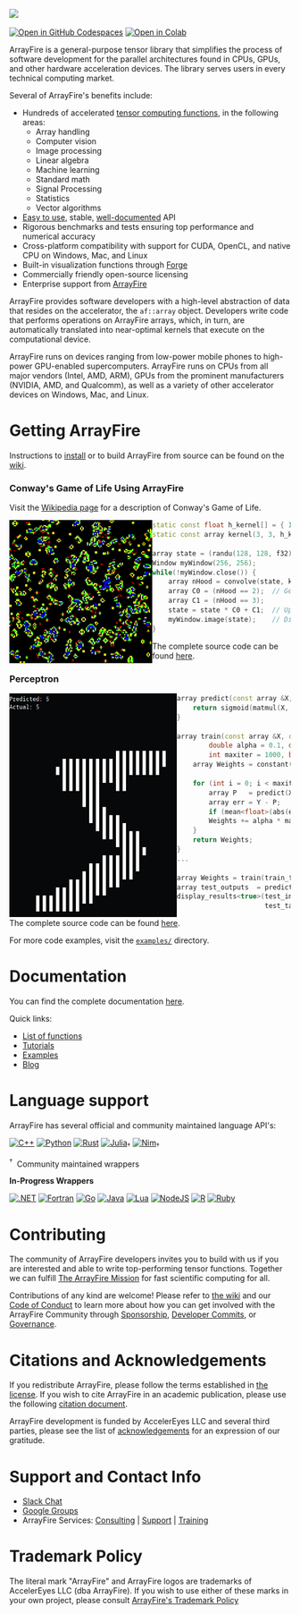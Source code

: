 
<p align="left"><a href="http://arrayfire.com/"><img src="http://arrayfire.com/logos/arrayfire_logo_whitebkgnd.png" width="800"></a></p>

[![Open in GitHub Codespaces](https://repo.arrayfire.com/pub/open-arrayfire-in-codespace.svg)](https://codespaces.new/arrayfire/arrayfire
) [![Open in Colab](https://repo.arrayfire.com/pub/open-arrayfire-in-colab.svg)](https://colab.research.google.com/drive/1bOQY_XRn7JWWGRU6tDb5p2KMSRsYrzUE?usp=sharing)

ArrayFire is a general-purpose tensor library that simplifies the process of
software development for the parallel architectures found in CPUs, GPUs, and
other hardware acceleration devices. The library serves users in every technical
computing market.

Several of ArrayFire's benefits include:

* Hundreds of accelerated [tensor computing functions](https://arrayfire.org/docs/group__arrayfire__func.htm), in the following areas:
    * Array handling
    * Computer vision
    * Image processing
    * Linear algebra
    * Machine learning
    * Standard math
    * Signal Processing
    * Statistics
    * Vector algorithms
* [Easy to use](http://arrayfire.org/docs/gettingstarted.htm), stable,
  [well-documented](http://arrayfire.org/docs) API
* Rigorous benchmarks and tests ensuring top performance and numerical accuracy
* Cross-platform compatibility with support for CUDA, OpenCL, and native CPU on Windows, Mac, and Linux
* Built-in visualization functions through [Forge](https://github.com/arrayfire/forge)
* Commercially friendly open-source licensing
* Enterprise support from [ArrayFire](http://arrayfire.com)

ArrayFire provides software developers with a high-level abstraction of data
that resides on the accelerator, the `af::array` object. Developers write code
that performs operations on ArrayFire arrays, which, in turn, are automatically
translated into near-optimal kernels that execute on the computational device.

ArrayFire runs on devices ranging from low-power mobile phones to high-power
GPU-enabled supercomputers. ArrayFire runs on CPUs from all major vendors
(Intel, AMD, ARM), GPUs from the prominent manufacturers (NVIDIA, AMD, and
Qualcomm), as well as a variety of other accelerator devices on Windows, Mac,
and Linux.

# Getting ArrayFire

Instructions to [install][32] or to build ArrayFire from source can be found on the [wiki][1].

### Conway's Game of Life Using ArrayFire

Visit the [Wikipedia page][2] for a description of Conway's Game of Life.

<img align="left" src="https://github.com/arrayfire/assets/blob/master/gifs/conway.gif" alt="Conway's Game of Life" height="256" width="256">

```cpp
static const float h_kernel[] = { 1, 1, 1, 1, 0, 1, 1, 1, 1 };
static const array kernel(3, 3, h_kernel, afHost);

array state = (randu(128, 128, f32) > 0.5).as(f32); // Init state
Window myWindow(256, 256);
while(!myWindow.close()) {
    array nHood = convolve(state, kernel); // Obtain neighbors
    array C0 = (nHood == 2);  // Generate conditions for life
    array C1 = (nHood == 3);
    state = state * C0 + C1;  // Update state
    myWindow.image(state);    // Display
}
```
The complete source code can be found [here][3].

### Perceptron

<img align="left" src="https://github.com/arrayfire/assets/blob/imgs_readme_improv/gifs/perceptron.gif" alt="Perceptron" height="400" width="300">

```cpp
array predict(const array &X, const array &W) {
    return sigmoid(matmul(X, W));
}

array train(const array &X, const array &Y,
        double alpha = 0.1, double maxerr = 0.05,
        int maxiter = 1000, bool verbose = false) {
    array Weights = constant(0, X.dims(1), Y.dims(1));

    for (int i = 0; i < maxiter; i++) {
        array P   = predict(X, Weights);
        array err = Y - P;
        if (mean<float>(abs(err) < maxerr) break;
        Weights += alpha * matmulTN(X, err);
    }
    return Weights;
}
...

array Weights = train(train_feats, train_targets);
array test_outputs  = predict(test_feats, Weights);
display_results<true>(test_images, test_outputs,
                      test_targets, 20);
```

The complete source code can be found [here][31].

For more code examples, visit the [`examples/`][4] directory.

# Documentation

You can find the complete documentation [here](http://www.arrayfire.com/docs/index.htm).

Quick links:

* [List of functions](http://www.arrayfire.org/docs/group__arrayfire__func.htm)
* [Tutorials](http://arrayfire.org/docs/tutorials.htm)
* [Examples](http://www.arrayfire.org/docs/examples.htm)
* [Blog](http://arrayfire.com/blog/)

# Language support

ArrayFire has several official and community maintained language API's:

[![C++][5]][6] [![Python][7]][8] [![Rust][9]][10] [![Julia][27]][28]<sub><span>&#8224;</span></sub>
[![Nim][29]][30]<sub><span>&#8224;</span></sub>

<sup><span>&#8224;</span></sup>&nbsp; Community maintained wrappers

__In-Progress Wrappers__

[![.NET][11]][12] [![Fortran][13]][14] [![Go][15]][16]
[![Java][17]][18] [![Lua][19]][20] [![NodeJS][21]][22] [![R][23]][24] [![Ruby][25]][26]

# Contributing

The community of ArrayFire developers invites you to build with us if you are
interested and able to write top-performing tensor functions. Together we can
fulfill [The ArrayFire
Mission](https://github.com/arrayfire/arrayfire/wiki/The-ArrayFire-Mission-Statement)
for fast scientific computing for all.

Contributions of any kind are welcome! Please refer to [the
wiki](https://github.com/arrayfire/arrayfire/wiki) and our [Code of Conduct](33)
to learn more about how you can get involved with the ArrayFire Community
through [Sponsorship](https://github.com/arrayfire/arrayfire/wiki/Sponsorship),
[Developer
Commits](https://github.com/arrayfire/arrayfire/wiki/Contributing-Code-to-ArrayFire),
or [Governance](https://github.com/arrayfire/arrayfire/wiki/Governance).

# Citations and Acknowledgements

If you redistribute ArrayFire, please follow the terms established in [the
license](LICENSE). If you wish to cite ArrayFire in an academic publication,
please use the following [citation document](.github/CITATION.md).

ArrayFire development is funded by AccelerEyes LLC and several third parties,
please see the list of [acknowledgements](ACKNOWLEDGEMENTS.md) for an expression
of our gratitude.

# Support and Contact Info

* [Slack Chat](https://join.slack.com/t/arrayfire-org/shared_invite/MjI4MjIzMDMzMTczLTE1MDI5ODg4NzYtN2QwNGE3ODA5OQ)
* [Google Groups](https://groups.google.com/forum/#!forum/arrayfire-users)
* ArrayFire Services:  [Consulting](http://arrayfire.com/consulting)  |  [Support](http://arrayfire.com/download)   |  [Training](http://arrayfire.com/training)

# Trademark Policy

The literal mark "ArrayFire" and ArrayFire logos are trademarks of
AccelerEyes LLC (dba ArrayFire).
If you wish to use either of these marks in your own project, please consult
[ArrayFire's Trademark Policy](http://arrayfire.com/trademark-policy/)

[1]: https://github.com/arrayfire/arrayfire/wiki
[2]: https://en.wikipedia.org/wiki/Conway%27s_Game_of_Life
[3]: https://github.com/arrayfire/arrayfire/blob/master/examples/graphics/conway_pretty.cpp
[4]: https://github.com/arrayfire/arrayfire/blob/master/examples/
[5]: https://img.shields.io/badge/c++-%2300599C.svg?style=for-the-badge&logo=c%2B%2B&logoColor=white
[6]: http://arrayfire.org/docs/gettingstarted.htm#gettingstarted_api_usage
[7]: https://img.shields.io/badge/python-%2314354C.svg?style=for-the-badge&logo=python&logoColor=white
[8]: https://github.com/arrayfire/arrayfire-python
[9]: https://img.shields.io/badge/rust-%23000000.svg?style=for-the-badge&logo=rust&logoColor=white
[10]: https://github.com/arrayfire/arrayfire-rust
[11]: https://img.shields.io/badge/.NET-5C2D91?style=for-the-badge&logo=.net&logoColor=white
[12]: https://github.com/arrayfire/arrayfire-dotnet
[13]: https://img.shields.io/badge/F-Fortran-734f96?style=for-the-badge
[14]: https://github.com/arrayfire/arrayfire-fortran
[15]: https://img.shields.io/badge/go-%2300ADD8.svg?style=for-the-badge&logo=go&logoColor=white
[16]: https://github.com/arrayfire/arrayfire-go
[17]: https://img.shields.io/badge/java-%23ED8B00.svg?style=for-the-badge&logo=java&logoColor=white
[18]: https://github.com/arrayfire/arrayfire-java
[19]: https://img.shields.io/badge/lua-%232C2D72.svg?style=for-the-badge&logo=lua&logoColor=white
[20]: https://github.com/arrayfire/arrayfire-lua
[21]: https://img.shields.io/badge/javascript-%23323330.svg?style=for-the-badge&logo=javascript&logoColor=%23F7DF1E
[22]: https://github.com/arrayfire/arrayfire-js
[23]: https://img.shields.io/badge/r-%23276DC3.svg?style=for-the-badge&logo=r&logoColor=white
[24]: https://github.com/arrayfire/arrayfire-r
[25]: https://img.shields.io/badge/ruby-%23CC342D.svg?style=for-the-badge&logo=ruby&logoColor=white
[26]: https://github.com/arrayfire/arrayfire-rb
[27]: https://img.shields.io/badge/j-Julia-cb3c33?style=for-the-badge&labelColor=4063d8
[28]: https://github.com/JuliaComputing/ArrayFire.jl
[29]: https://img.shields.io/badge/n-Nim-000000?style=for-the-badge&labelColor=efc743
[30]: https://github.com/bitstormGER/ArrayFire-Nim
[31]: https://github.com/arrayfire/arrayfire/blob/master/examples/machine_learning/perceptron.cpp
[32]: https://github.com/arrayfire/arrayfire/wiki/Getting-ArrayFire
[33]: https://github.com/arrayfire/arrayfire/wiki/Code-Of-Conduct
